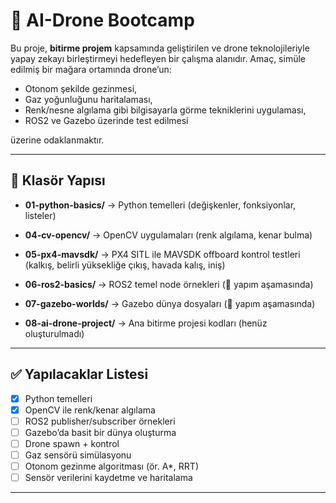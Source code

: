 # 🤖 AI-Drone Bootcamp

Bu proje, **bitirme projem** kapsamında geliştirilen ve drone teknolojileriyle yapay zekayı birleştirmeyi hedefleyen bir çalışma alanıdır. Amaç, simüle edilmiş bir mağara ortamında drone’un:
- Otonom şekilde gezinmesi,
- Gaz yoğunluğunu haritalaması,
- Renk/nesne algılama gibi bilgisayarla görme tekniklerini uygulaması,
- ROS2 ve Gazebo üzerinde test edilmesi

üzerine odaklanmaktır.  

---

## 📂 Klasör Yapısı
- **01-python-basics/** → Python temelleri (değişkenler, fonksiyonlar, listeler)
- **04-cv-opencv/** → OpenCV uygulamaları (renk algılama, kenar bulma)
- **05-px4-mavsdk/** → PX4 SITL ile MAVSDK offboard kontrol testleri (kalkış, belirli yüksekliğe çıkış, havada kalış, iniş)

- **06-ros2-basics/** → ROS2 temel node örnekleri (🚧 yapım aşamasında)
- **07-gazebo-worlds/** → Gazebo dünya dosyaları (🚧 yapım aşamasında)
- **08-ai-drone-project/** → Ana bitirme projesi kodları (henüz oluşturulmadı)

---

## ✅ Yapılacaklar Listesi

- [x] Python temelleri
- [x] OpenCV ile renk/kenar algılama
- [ ] ROS2 publisher/subscriber örnekleri
- [ ] Gazebo’da basit bir dünya oluşturma
- [ ] Drone spawn + kontrol
- [ ] Gaz sensörü simülasyonu
- [ ] Otonom gezinme algoritması (ör. A*, RRT)
- [ ] Sensör verilerini kaydetme ve haritalama

---